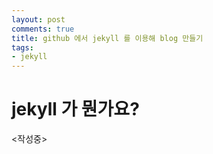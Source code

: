 ```yaml
---
layout: post
comments: true
title: github 에서 jekyll 를 이용해 blog 만들기 
tags:
- jekyll
---
```


# jekyll 가 뭔가요?

<작성중>